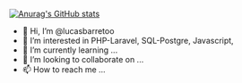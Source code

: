 [![Anurag's GitHub stats](https://github-readme-stats.vercel.app/api?username=lucasbarretoo)](https://github.com/anuraghazra/github-readme-stats)

- 👋 Hi, I’m @lucasbarretoo
- 👀 I’m interested in PHP-Laravel, SQL-Postgre, Javascript, 
- 🌱 I’m currently learning ...
- 💞️ I’m looking to collaborate on ...
- 📫 How to reach me ...

<!---
lucasbarretoo/lucasbarretoo is a ✨ special ✨ repository because its `README.md` (this file) appears on your GitHub profile.
You can click the Preview link to take a look at your changes.
--->
